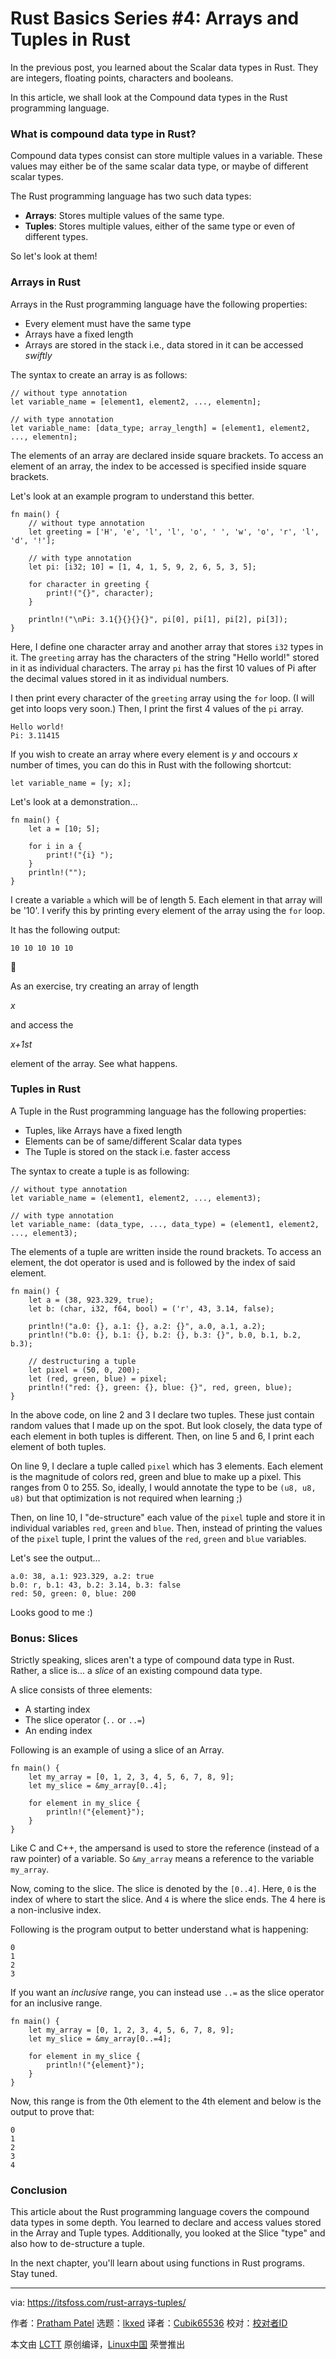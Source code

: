 [#]: subject: "Rust Basics Series #4: Arrays and Tuples in Rust"
[#]: via: "https://itsfoss.com/rust-arrays-tuples/"
[#]: author: "Pratham Patel https://itsfoss.com/author/pratham/"
[#]: collector: "lkxed"
[#]: translator: "Cubik65536"
[#]: reviewer: " "
[#]: publisher: " "
[#]: url: " "

Rust Basics Series #4: Arrays and Tuples in Rust
======

In the previous post, you learned about the Scalar data types in Rust. They are integers, floating points, characters and booleans.

In this article, we shall look at the Compound data types in the Rust programming language.

### What is compound data type in Rust?

Compound data types consist can store multiple values in a variable. These values may either be of the same scalar data type, or maybe of different scalar types.

The Rust programming language has two such data types:

- **Arrays**: Stores multiple values of the same type.
- **Tuples**: Stores multiple values, either of the same type or even of different types.

So let's look at them!

### Arrays in Rust

Arrays in the Rust programming language have the following properties:

- Every element must have the same type
- Arrays have a fixed length
- Arrays are stored in the stack i.e., data stored in it can be accessed _swiftly_

The syntax to create an array is as follows:

```
// without type annotation
let variable_name = [element1, element2, ..., elementn];

// with type annotation
let variable_name: [data_type; array_length] = [element1, element2, ..., elementn];
```

The elements of an array are declared inside square brackets. To access an element of an array, the index to be accessed is specified inside square brackets.

Let's look at an example program to understand this better.

```
fn main() {
    // without type annotation
    let greeting = ['H', 'e', 'l', 'l', 'o', ' ', 'w', 'o', 'r', 'l', 'd', '!'];

    // with type annotation
    let pi: [i32; 10] = [1, 4, 1, 5, 9, 2, 6, 5, 3, 5];

    for character in greeting {
        print!("{}", character);
    }

    println!("\nPi: 3.1{}{}{}{}", pi[0], pi[1], pi[2], pi[3]);
}
```

Here, I define one character array and another array that stores `i32` types in it. The `greeting` array has the characters of the string "Hello world!" stored in it as individual characters. The array `pi` has the first 10 values of Pi after the decimal values stored in it as individual numbers.

I then print every character of the `greeting` array using the `for` loop. (I will get into loops very soon.) Then, I print the first 4 values of the `pi` array.

```
Hello world!
Pi: 3.11415
```

If you wish to create an array where every element is _y_ and occours _x_ number of times, you can do this in Rust with the following shortcut:

```
let variable_name = [y; x];
```

Let's look at a demonstration...

```
fn main() {
    let a = [10; 5];

    for i in a {
        print!("{i} ");
    }
    println!("");
}
```

I create a variable `a` which will be of length 5. Each element in that array will be '10'. I verify this by printing every element of the array using the `for` loop.

It has the following output:

```
10 10 10 10 10
```

🤸

As an exercise, try creating an array of length 

_x_

 and access the 

_x+1st_

 element of the array. See what happens.

### Tuples in Rust

A Tuple in the Rust programming language has the following properties:

- Tuples, like Arrays have a fixed length
- Elements can be of same/different Scalar data types
- The Tuple is stored on the stack i.e. faster access

The syntax to create a tuple is as following:

```
// without type annotation
let variable_name = (element1, element2, ..., element3);

// with type annotation
let variable_name: (data_type, ..., data_type) = (element1, element2, ..., element3);
```

The elements of a tuple are written inside the round brackets. To access an element, the dot operator is used and is followed by the index of said element.

```
fn main() {
    let a = (38, 923.329, true);
    let b: (char, i32, f64, bool) = ('r', 43, 3.14, false);

    println!("a.0: {}, a.1: {}, a.2: {}", a.0, a.1, a.2);
    println!("b.0: {}, b.1: {}, b.2: {}, b.3: {}", b.0, b.1, b.2, b.3);

    // destructuring a tuple
    let pixel = (50, 0, 200);
    let (red, green, blue) = pixel;
    println!("red: {}, green: {}, blue: {}", red, green, blue);
}
```

In the above code, on line 2 and 3 I declare two tuples. These just contain random values that I made up on the spot. But look closely, the data type of each element in both tuples is different. Then, on line 5 and 6, I print each element of both tuples.

On line 9, I declare a tuple called `pixel` which has 3 elements. Each element is the magnitude of colors red, green and blue to make up a pixel. This ranges from 0 to 255. So, ideally, I would annotate the type to be `(u8, u8, u8)` but that optimization is not required when learning ;)

Then, on line 10, I "de-structure" each value of the `pixel` tuple and store it in individual variables `red`, `green` and `blue`. Then, instead of printing the values of the `pixel` tuple, I print the values of the `red`, `green` and `blue` variables.

Let's see the output...

```
a.0: 38, a.1: 923.329, a.2: true
b.0: r, b.1: 43, b.2: 3.14, b.3: false
red: 50, green: 0, blue: 200
```

Looks good to me :)

### Bonus: Slices

Strictly speaking, slices aren't a type of compound data type in Rust. Rather, a slice is... a _slice_ of an existing compound data type.

A slice consists of three elements:

- A starting index
- The slice operator (`..` or `..=`)
- An ending index

Following is an example of using a slice of an Array.

```
fn main() {
    let my_array = [0, 1, 2, 3, 4, 5, 6, 7, 8, 9];
    let my_slice = &my_array[0..4];

    for element in my_slice {
        println!("{element}");
    }
}
```

Like C and C++, the ampersand is used to store the reference (instead of a raw pointer) of a variable. So `&my_array` means a reference to the variable `my_array`.

Now, coming to the slice. The slice is denoted by the `[0..4]`. Here, `0` is the index of where to start the slice. And `4` is where the slice ends. The 4 here is a non-inclusive index.

Following is the program output to better understand what is happening:

```
0
1
2
3
```

If you want an _inclusive_ range, you can instead use `..=` as the slice operator for an inclusive range.

```
fn main() {
    let my_array = [0, 1, 2, 3, 4, 5, 6, 7, 8, 9];
    let my_slice = &my_array[0..=4];

    for element in my_slice {
        println!("{element}");
    }
}
```

Now, this range is from the 0th element to the 4th element and below is the output to prove that:

```
0
1
2
3
4
```

### Conclusion

This article about the Rust programming language covers the compound data types in some depth. You learned to declare and access values stored in the Array and Tuple types. Additionally, you looked at the Slice "type" and also how to de-structure a tuple.

In the next chapter, you'll learn about using functions in Rust programs. Stay tuned.

--------------------------------------------------------------------------------

via: https://itsfoss.com/rust-arrays-tuples/

作者：[Pratham Patel][a]
选题：[lkxed][b]
译者：[Cubik65536](https://github.com/Cubik65536)
校对：[校对者ID](https://github.com/校对者ID)

本文由 [LCTT](https://github.com/LCTT/TranslateProject) 原创编译，[Linux中国](https://linux.cn/) 荣誉推出

[a]: https://itsfoss.com/author/pratham/
[b]: https://github.com/lkxed/
